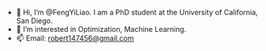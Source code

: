 - 👋 Hi, I’m @FengYiLiao. I am a PhD student at the University of California, San Diego.
- 👀 I’m interested in Optimization, Machine Learning.
- 📫 Email: robert147456@gmail.com

<!---
FengYiLiao/FengYiLiao is a ✨ special ✨ repository because its `README.md` (this file) appears on your GitHub profile.
You can click the Preview link to take a look at your changes.
--->
